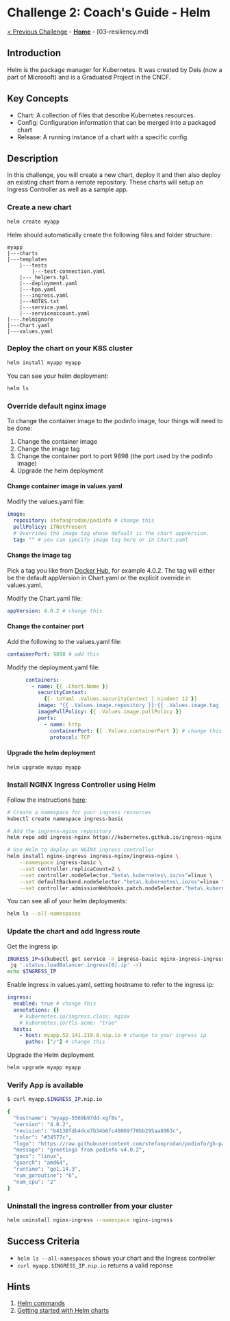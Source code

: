 # Challenge 2: Coach's Guide - Helm

[< Previous Challenge](01-setup.md) - **[Home](README.md)** - [03-resiliency.md)

## Introduction

Helm is the package manager for Kubernetes.  It was created by Deis (now a part of Microsoft) and is a Graduated Project in the CNCF.

## Key Concepts

- Chart:  A collection of files that describe Kubernetes resources.
- Config: Configuration information that can be merged into a packaged chart
- Release:  A running instance of a chart with a specific config

## Description

In this challenge, you will create a new chart, deploy it and then also deploy an existing chart from a remote repository.  These charts will setup an Ingress Controller as well as a sample app.

### Create a new chart

``` bash
helm create myapp
```

Helm should automatically create the following files and folder structure:

```
myapp
|---charts
|---templates
    |---tests
        |---test-connection.yaml
    |---_helpers.tpl
    |---deployment.yaml
    |---hpa.yaml
    |---ingress.yaml
    |---NOTES.txt
    |---service.yaml
    |---serviceaccount.yaml
|---.helmignore
|---Chart.yaml
|---values.yaml
```

### Deploy the chart on your K8S cluster

``` bash
helm install myapp myapp
```

You can see your helm deployment:

``` bash
helm ls
```

### Override default nginx image

To change the container image to the podinfo image, four things will need to be done:

1. Change the container image
2. Change the image tag
3. Change the container port to port 9898 (the port used by the podinfo image)
4. Upgrade the helm deployment

#### Change container image in values.yaml

Modify the values.yaml file:

``` yaml
image:
  repository: stefanprodan/podinfo # change this
  pullPolicy: IfNotPresent
  # Overrides the image tag whose default is the chart appVersion.
  tag: "" # you can specify image tag here or in Chart.yaml
```

#### Change the image tag

Pick a tag you like from [Docker Hub](https://hub.docker.com/r/stefanprodan/podinfo/tags), for example 4.0.2. The tag will either be the default appVersion in Chart.yaml or the explicit override in values.yaml.

Modify the Chart.yaml file:

``` yaml
appVersion: 4.0.2 # change this
```

#### Change the container port

Add the following to the values.yaml file:

``` yaml
containerPort: 9898 # add this
```

Modify the deployment.yaml file:

``` yaml
      containers:
        - name: {{ .Chart.Name }}
          securityContext:
            {{- toYaml .Values.securityContext | nindent 12 }}
          image: "{{ .Values.image.repository }}:{{ .Values.image.tag | default .Chart.AppVersion }}"
          imagePullPolicy: {{ .Values.image.pullPolicy }}
          ports:
            - name: http
              containerPort: {{ .Values.containerPort }} # change this
              protocol: TCP
```

#### Upgrade the helm deployment

``` bash
helm upgrade myapp myapp
```

### Install NGINX Ingress Controller using Helm

Follow the instructions [here](https://docs.microsoft.com/en-us/azure/aks/ingress-basic):

``` bash
# Create a namespace for your ingress resources
kubectl create namespace ingress-basic

# Add the ingress-nginx repository
helm repo add ingress-nginx https://kubernetes.github.io/ingress-nginx

# Use Helm to deploy an NGINX ingress controller
helm install nginx-ingress ingress-nginx/ingress-nginx \
    --namespace ingress-basic \
    --set controller.replicaCount=2 \
    --set controller.nodeSelector."beta\.kubernetes\.io/os"=linux \
    --set defaultBackend.nodeSelector."beta\.kubernetes\.io/os"=linux \
    --set controller.admissionWebhooks.patch.nodeSelector."beta\.kubernetes\.io/os"=linux
```

You can see all of your helm deployments:

``` bash
helm ls --all-namespaces
```

### Update the chart and add Ingress route

Get the ingress ip:

``` bash
INGRESS_IP=$(kubectl get service -n ingress-basic nginx-ingress-ingress-nginx-controller -o json |
 jq '.status.loadBalancer.ingress[0].ip' -r)
echo $INGRESS_IP
```

Enable ingress in values.yaml, setting hostname to refer to the ingress ip:

``` yaml
ingress:
  enabled: true # change this
  annotations: {}
    # kubernetes.io/ingress.class: nginx
    # kubernetes.io/tls-acme: "true"
  hosts:
    - host: myapp.52.141.219.8.nip.io # change to your ingress ip
      paths: ["/"] # change this
```

Upgrade the Helm deployment

``` bash
helm upgrade myapp myapp
```

### Verify App is available

``` bash
$ curl myapp.$INGRESS_IP.nip.io

{
  "hostname": "myapp-5569b97dd-xgf8s",
  "version": "4.0.2",
  "revision": "b4138fdb4dce7b34b6fc46069f70bb295aa8963c",
  "color": "#34577c",
  "logo": "https://raw.githubusercontent.com/stefanprodan/podinfo/gh-pages/cuddle_clap.gif",
  "message": "greetings from podinfo v4.0.2",
  "goos": "linux",
  "goarch": "amd64",
  "runtime": "go1.14.3",
  "num_goroutine": "6",
  "num_cpu": "2"
}
```

### Uninstall the ingress controller from your cluster

``` bash
helm uninstall nginx-ingress --namespace nginx-ingress
```

## Success Criteria

* `helm ls --all-namespaces` shows your chart and the Ingress controller
* `curl myapp.$INGRESS_IP.nip.io` returns a valid reponse

## Hints

1. [Helm commands](https://helm.sh/docs/helm/)
1. [Getting started with Helm charts](https://helm.sh/docs/chart_template_guide/getting_started/)
